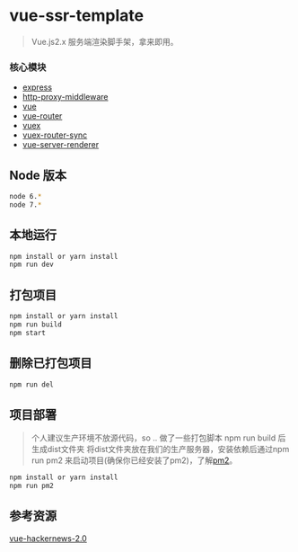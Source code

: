 # vue-ssr-template

> Vue.js2.x 服务端渲染脚手架，拿来即用。

### 核心模块
- [express](https://github.com/expressjs/express)
- [http-proxy-middleware](https://github.com/chimurai/http-proxy-middleware)
- [vue](https://github.com/vuejs/vue)
- [vue-router](https://github.com/vuejs/vue-router)
- [vuex](https://github.com/vuejs/vuex)
- [vuex-router-sync](https://github.com/vuejs/vuex-router-sync)
- [vue-server-renderer](https://github.com/vuejs/vue-ssr-docs/)

## Node 版本

```bash
node 6.*
node 7.*
```

## 本地运行

```bash
npm install or yarn install
npm run dev
```

## 打包项目

``` bash
npm install or yarn install
npm run build
npm start
```

## 删除已打包项目

``` bash
npm run del
```

## 项目部署
> 个人建议生产环境不放源代码，so .. 做了一些打包脚本 npm run build 后生成dist文件夹 将dist文件夹放在我们的生产服务器，安装依赖后通过npm run pm2 来启动项目(确保你已经安装了pm2)，了解[pm2](https://github.com/Unitech/pm2)。

``` bash
npm install or yarn install
npm run pm2
```

## 参考资源

[vue-hackernews-2.0](https://github.com/vuejs/vue-hackernews-2.0)
